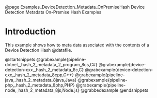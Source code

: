 @page Examples_DeviceDetection_Metadata_OnPremiseHash Device Detection Metadata On-Premise Hash Examples

# Introduction

This example shows how to meta data associated with the contents of a Device Detection Hash @datafile.

@startsnippets
@grabexample{pipeline-dotnet,_hash_2_metadata_2_program_8cs,C#}
@grabexample{device-detection-cxx,_hash_2_metadata_8c,C}
@grabexample{device-detection-cxx,_hash_2_metadata_8cpp,C++}
@grabexample{pipeline-java,_hash_2_metadata_8java,Java}
@grabexample{pipeline-php,_hash_2_metadata_8php,PHP}
@grabexample{pipeline-node,_hash_2_metadata_8js,Node.js}
@grabbedexample
@endsnippets
